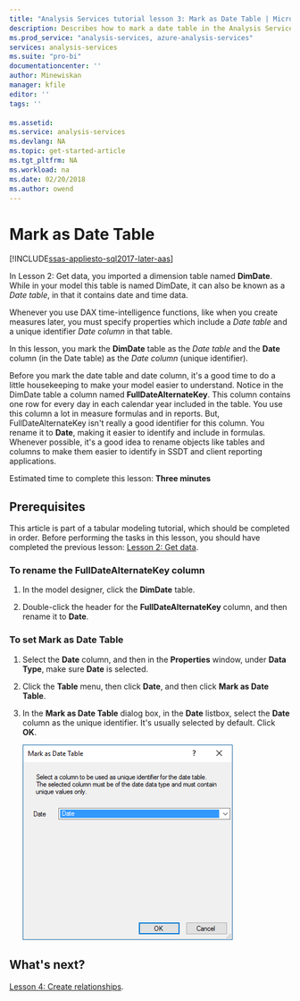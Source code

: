```yaml
---
title: "Analysis Services tutorial lesson 3: Mark as Date Table | Microsoft Docs"
description: Describes how to mark a date table in the Analysis Services tutorial project. 
ms.prod_service: "analysis-services, azure-analysis-services"
services: analysis-services
ms.suite: "pro-bi"
documentationcenter: ''
author: Minewiskan
manager: kfile
editor: ''
tags: ''

ms.assetid: 
ms.service: analysis-services
ms.devlang: NA
ms.topic: get-started-article
ms.tgt_pltfrm: NA
ms.workload: na
ms.date: 02/20/2018
ms.author: owend
---
```

# Mark as Date Table

[!INCLUDE[ssas-appliesto-sql2017-later-aas](../../includes/ssas-appliesto-sql2017-later-aas.md)]

In Lesson 2: Get data, you imported a dimension table named **DimDate**. While in your model this table is named DimDate, it can also be known as a *Date table*, in that it contains date and time data.  
  
Whenever you use DAX time-intelligence functions, like when you create measures later, you must specify properties which include a *Date table* and a unique identifier *Date column* in that table.
  
In this lesson, you mark the **DimDate** table as the *Date table* and the **Date** column (in the Date table) as the *Date column* (unique identifier).  

Before you mark the date table and date column, it's a good time to do a little housekeeping to make your model easier to understand. Notice in the DimDate table a column named **FullDateAlternateKey**. This column contains one row for every day in each calendar year included in the table. You use this column a lot in measure formulas and in reports. But, FullDateAlternateKey isn't really a good identifier for this column. You rename it to **Date**, making it easier to identify and include in formulas. Whenever possible, it's a good idea to rename objects like tables and columns to make them easier to identify in SSDT and client reporting applications. 
  
Estimated time to complete this lesson: **Three minutes**  
  
## Prerequisites  

This article is part of a tabular modeling tutorial, which should be completed in order. Before performing the tasks in this lesson, you should have completed the previous lesson: [Lesson 2: Get data](../tutorial-tabular-1400/as-lesson-2-get-data.md). 

### To rename the FullDateAlternateKey column

1.  In the model designer, click the **DimDate** table.

2.  Double-click the header for the **FullDateAlternateKey** column, and then rename it to **Date**.

  
### To set Mark as Date Table  
  
1.  Select the **Date** column, and then in the **Properties** window, under **Data Type**, make sure  **Date** is selected.  
  
2.  Click the **Table** menu, then click **Date**, and then click **Mark as Date Table**.  
  
3.  In the **Mark as Date Table** dialog box, in the **Date** listbox, select the **Date** column as the unique identifier. It's usually selected by default. Click **OK**. 

    ![as-lesson3-date-table](../tutorial-tabular-1400/media/as-lesson3-date-table.png)
  

## What's next?

[Lesson 4: Create relationships](../tutorial-tabular-1400/as-lesson-4-create-relationships.md).
  
